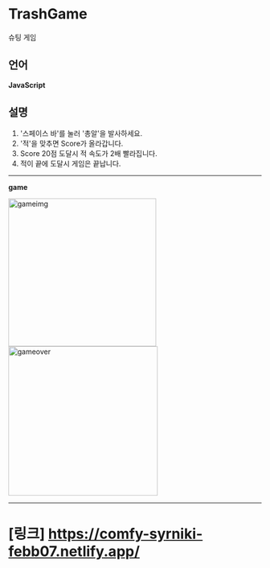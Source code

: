 # TrashGame
슈팅 게임
## 언어
**JavaScript**<br>

## 설명
1. '스페이스 바'를 눌러 '총알'을 발사하세요.
2. '적'을 맞추면 Score가 올라갑니다.
3. Score 20점 도달시 적 속도가 2배 빨라집니다.
4. 적이 끝에 도달시 게임은 끝납니다.
-----
**game**

<img width="294" alt="gameimg" src="https://user-images.githubusercontent.com/109197023/202888998-4f8d2237-b83a-418f-9612-6a4b17e7e418.PNG">

<img width="297" alt="gameover" src="https://user-images.githubusercontent.com/109197023/202889019-7bdcc205-cb31-4a18-85bd-282f171199d0.PNG">


***
# [링크] https://comfy-syrniki-febb07.netlify.app/

